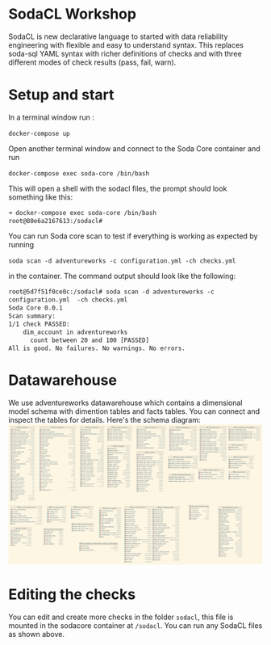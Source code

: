 # SodaCL Workshop

SodaCL is new declarative language to started with data reliability engineering
with flexible and easy to understand syntax. This replaces soda-sql YAML syntax
with richer definitions of checks and with three different modes of check
results (pass, fail, warn).


# Setup and start

In a terminal window run :

`docker-compose up`

Open another terminal window and connect to the Soda Core container and run

`docker-compose exec soda-core /bin/bash`

This will open a shell with the
sodacl files, the prompt should look something like this:

```shell
➜ docker-compose exec soda-core /bin/bash
root@80e6a2167613:/sodacl#
```

You can run Soda core scan to test if everything is working as expected by
running

`soda scan -d adventureworks -c configuration.yml -ch checks.yml`

in the container. The command output should look like the following:


```shell
root@5d7f51f0ce0c:/sodacl# soda scan -d adventureworks -c configuration.yml  -ch checks.yml
Soda Core 0.0.1
Scan summary:
1/1 check PASSED:
    dim_account in adventureworks
      count between 20 and 100 [PASSED]
All is good. No failures. No warnings. No errors.
```

# Datawarehouse
We use adventureworks datawarehouse which contains a dimensional model schema with dimention tables and facts tables. You can connect and inspect the tables for details. Here's the schema diagram:
![adventureworks](adventureworks.png)

# Editing the checks
You can edit and create more checks in the folder `sodacl`, this file is mounted
in the sodacore container at `/sodacl`. You can run any SodaCL files as shown
above.
